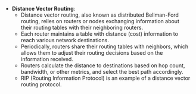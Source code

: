 - **Distance Vector Routing**:
   - Distance vector routing, also known as distributed Bellman-Ford routing, relies on routers or nodes exchanging information about their routing tables with their neighboring routers.
   - Each router maintains a table with distance (cost) information to reach various network destinations.
   - Periodically, routers share their routing tables with neighbors, which allows them to adjust their routing decisions based on the information received.
   - Routers calculate the distance to destinations based on hop count, bandwidth, or other metrics, and select the best path accordingly.
   - RIP (Routing Information Protocol) is an example of a distance vector routing protocol.